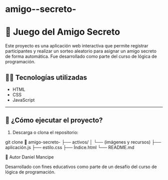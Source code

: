 # amigo--secreto-
# 🎁 Juego del Amigo Secreto

Este proyecto es una aplicación web interactiva que permite registrar participantes y realizar un sorteo aleatorio para asignar un amigo secreto de forma automática. Fue desarrollado como parte del curso de lógica de programación.

## 👨‍💻 Tecnologías utilizadas

- HTML
- CSS
- JavaScript

---

## 🚀 ¿Cómo ejecutar el proyecto?

1. Descarga o clona el repositorio:

git clone 
📁 amigo-secreto-
├── activos/
│   └── (imágenes y recursos)
├── aplicación.js
├── estilo.css
├── Índice.html
└── README.md

🧠 Autor
Daniel Mancipe

Desarrollado con fines educativos como parte de un desafío del curso de lógica de programación.
